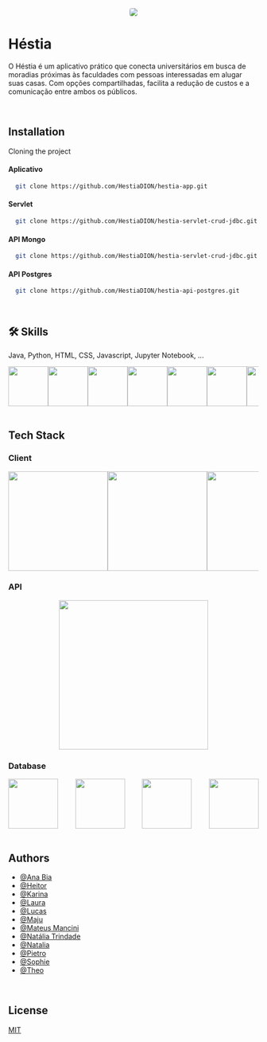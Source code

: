 <div style="display: flex; align-items: center; justify-content: center;"><img src="https://avatars.githubusercontent.com/u/168208107?s=400&u=00cafbbdb71be4c73dffaf7c9152e868405385fb&v=4" style="border-radius: 4px"></div>

# Héstia

O Héstia é um aplicativo prático que conecta universitários em busca de moradias próximas às faculdades com pessoas interessadas em alugar suas casas. Com opções compartilhadas, facilita a redução de custos e a comunicação entre ambos os públicos.

<br>

## Installation

Cloning the project

#### Aplicativo
```bash
  git clone https://github.com/HestiaDION/hestia-app.git
```

#### Servlet
```bash
  git clone https://github.com/HestiaDION/hestia-servlet-crud-jdbc.git
```

#### API Mongo
```bash
  git clone https://github.com/HestiaDION/hestia-servlet-crud-jdbc.git
```

#### API Postgres
```bash
  git clone https://github.com/HestiaDION/hestia-api-postgres.git
```

<br>

## 🛠 Skills
Java, Python, HTML, CSS, Javascript, Jupyter Notebook, ...

<div style="display: flex; align-items: center; justify-content: space-between; overflow: hidden;>

<img src="https://camo.githubusercontent.com/0d4b500c99671bf83bcb747e4f25f3da28765f2bbb4cdd9733c09f9a46381aaa/68747470733a2f2f63646e2e6a7364656c6976722e6e65742f67682f64657669636f6e732f64657669636f6e2f69636f6e732f6a6176612f6a6176612d6f726967696e616c2e737667" width="80" height="auto">

<img src="https://camo.githubusercontent.com/0d4b500c99671bf83bcb747e4f25f3da28765f2bbb4cdd9733c09f9a46381aaa/68747470733a2f2f63646e2e6a7364656c6976722e6e65742f67682f64657669636f6e732f64657669636f6e2f69636f6e732f6a6176612f6a6176612d6f726967696e616c2e737667" width="80" height="auto">

<img src="https://camo.githubusercontent.com/d1652ce9d9e41d898ea03bd8772e8accb903947dc6bba2a410d76462f7d63d1b/68747470733a2f2f63646e2e6a7364656c6976722e6e65742f67682f64657669636f6e732f64657669636f6e2f69636f6e732f707974686f6e2f707974686f6e2d6f726967696e616c2e737667" width="80" height="auto">

<img src="https://camo.githubusercontent.com/f76ca013b330e2bffb000dfd1f5487432ead1d7c6f489b6051a5ac5853ea4c78/68747470733a2f2f63646e2e6a7364656c6976722e6e65742f67682f64657669636f6e732f64657669636f6e2f69636f6e732f706f737467726573716c2f706f737467726573716c2d6f726967696e616c2e737667" width="80" height="auto">

<img src="https://static.vecteezy.com/system/resources/previews/027/127/463/non_2x/javascript-logo-javascript-icon-transparent-free-png.png" width="80" height="auto">

<img src="https://images.seeklogo.com/logo-png/35/2/jupyter-logo-png_seeklogo-354673.png" width="80" height="auto">

<img src="https://img.icons8.com/?size=512&id=21278&format=png" width="80" height="auto">

<img src="https://cdn.iconscout.com/icon/free/png-256/free-html-5-1-1175208.png" width="80" height="auto">

</div>
<br>

## Tech Stack

### Client
<div style="display: flex; align-items: center; justify-content: space-evenly; overflow: hidden;>
    <img src="https://camo.githubusercontent.com/e70b799e72de2cbcbdfc253cc4dfd3fb42eb4923972611b9e68f206b4bdff88f/68747470733a2f2f63646e2e6a7364656c6976722e6e65742f67682f64657669636f6e732f64657669636f6e2f69636f6e732f616e64726f696473747564696f2f616e64726f696473747564696f2d6f726967696e616c2e737667" width="200" height="auto">
    <img src="https://camo.githubusercontent.com/e70b799e72de2cbcbdfc253cc4dfd3fb42eb4923972611b9e68f206b4bdff88f/68747470733a2f2f63646e2e6a7364656c6976722e6e65742f67682f64657669636f6e732f64657669636f6e2f69636f6e732f616e64726f696473747564696f2f616e64726f696473747564696f2d6f726967696e616c2e737667" width="200" height="auto">
    <img src="https://server2client.com/images/servletslogo.webp" width="200" height="auto">
    <img src="https://static-00.iconduck.com/assets.00/react-icon-512x512-u6e60ayf.png
 " width="200"
height="auto">
</div>


### API
<div style="display: flex; align-items: center; justify-content: space-evenly;>
<img src="https://img.icons8.com/color/512/spring-logo.png" width="200" height="auto">
<img src="https://camo.githubusercontent.com/d7fd01fd2d2df656b0c8648559658e724db4bd9192176ceb0e2254effd2b946c/68747470733a2f2f6d69726f2e6d656469756d2e636f6d2f76322f726573697a653a6669743a3630302f312a6c6a485568466e6142697373645242653744496f36672e706e67" width="300" height="auto">
</div>


### Database
<div style="display: flex; align-items: center; justify-content: space-between; overflow: hidden;>
<img src="https://camo.githubusercontent.com/bc824e494c2e3dc0650a5fd38e5ee4cd32fd8780312f4b3eebc3048e4cd82086/68747470733a2f2f63646e2e6a7364656c6976722e6e65742f67682f64657669636f6e732f64657669636f6e2f69636f6e732f616d617a6f6e77656273657276696365732f616d617a6f6e77656273657276696365732d6c696e652d776f72646d61726b2e737667" width="200" height="auto">
<img src="https://camo.githubusercontent.com/bc824e494c2e3dc0650a5fd38e5ee4cd32fd8780312f4b3eebc3048e4cd82086/68747470733a2f2f63646e2e6a7364656c6976722e6e65742f67682f64657669636f6e732f64657669636f6e2f69636f6e732f616d617a6f6e77656273657276696365732f616d617a6f6e77656273657276696365732d6c696e652d776f72646d61726b2e737667" width="100" height="auto">
<img src="https://camo.githubusercontent.com/45cd0fc4c7b55b08de31ff349bb273b1aaab7bc91d283e8a5d4a31272a19f24d/68747470733a2f2f63646e2e6a7364656c6976722e6e65742f67682f64657669636f6e732f64657669636f6e2f69636f6e732f66697265626173652f66697265626173652d706c61696e2d776f72646d61726b2e737667" width="100" height="auto">
<img src="https://camo.githubusercontent.com/90700a62313a7ab044939bb96a71304f22a7e179cc503cd565b2e793e4f492c0/68747470733a2f2f63646e2e6a7364656c6976722e6e65742f67682f64657669636f6e732f64657669636f6e2f69636f6e732f6d6f6e676f64622f6d6f6e676f64622d6f726967696e616c2e737667" width="100" height="auto">
<img src="https://camo.githubusercontent.com/f76ca013b330e2bffb000dfd1f5487432ead1d7c6f489b6051a5ac5853ea4c78/68747470733a2f2f63646e2e6a7364656c6976722e6e65742f67682f64657669636f6e732f64657669636f6e2f69636f6e732f706f737467726573716c2f706f737467726573716c2d6f726967696e616c2e737667" width="100" height="auto">
</div>

<br>

## Authors

- [@Ana Bia](https://github.com/cruzanab)
- [@Heitor](https://github.com/HeitorAzevedoBelo)
- [@Karina](https://github.com/KarinaShimoiizaka)
- [@Laura](https://github.com/laura4343)
- [@Lucas](https://github.com/Laurente64)
- [@Maju](https://github.com/Majudawla)
- [@Mateus Mancini](https://github.com/Mateus-MCA)
- [@Natália Trindade](https://github.com/nataliatrindade)
- [@Natalia](https://github.com/NatiCarvalho3003)
- [@Pietro](https://github.com/PietroDalMedico)
- [@Sophie](https://github.com/SophieKumagai)
- [@Theo](https://github.com/TheoMGtech)

<br>

## License

[MIT](https://choosealicense.com/licenses/mit/)
